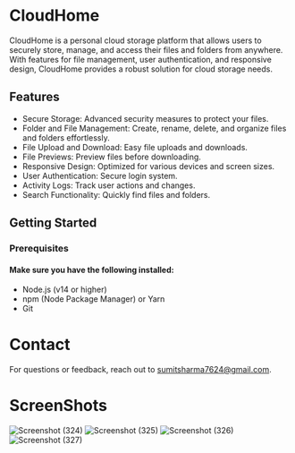 # CloudHome
CloudHome is a personal cloud storage platform that allows users to securely store, manage, and access their files and folders from anywhere. 
With features for file management, user authentication, and responsive design, CloudHome provides a robust solution for cloud storage needs.

## Features
- Secure Storage: Advanced security measures to protect your files.
- Folder and File Management: Create, rename, delete, and organize files and folders effortlessly.
- File Upload and Download: Easy file uploads and downloads.
- File Previews: Preview files before downloading.
- Responsive Design: Optimized for various devices and screen sizes.
- User Authentication: Secure login system.
- Activity Logs: Track user actions and changes.
- Search Functionality: Quickly find files and folders.

## Getting Started
### Prerequisites
#### Make sure you have the following installed:

- Node.js (v14 or higher)
- npm (Node Package Manager) or Yarn
- Git

# Contact
For questions or feedback, reach out to sumitsharma7624@gmail.com.

# ScreenShots
![Screenshot (324)](https://github.com/user-attachments/assets/355f17f8-e837-4763-b1de-8aaf43e7897c)
![Screenshot (325)](https://github.com/user-attachments/assets/552e9404-93a8-43fa-ab4f-340f4209fd12)
![Screenshot (326)](https://github.com/user-attachments/assets/097be49a-a959-4947-9d87-f5fc0f08777a)
![Screenshot (327)](https://github.com/user-attachments/assets/8d615616-1e15-4192-afd0-c7f3f63216d3)



